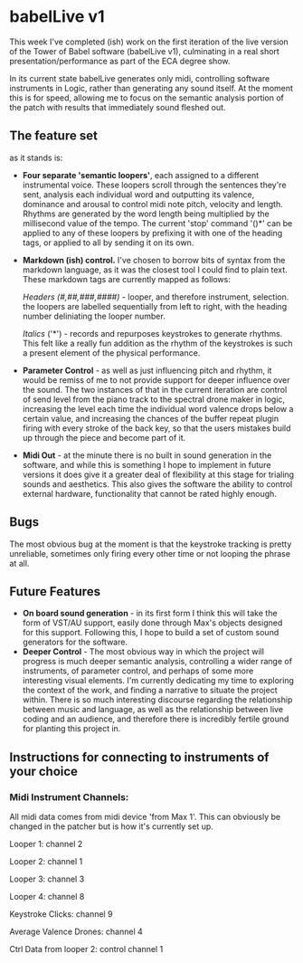 # babelLive v1

This week I've completed (ish) work on the first iteration of the live version of the Tower of Babel software (babelLive v1), culminating in a real short presentation/performance as part of the ECA degree show. 

In its current state babelLive generates only midi, controlling software instruments in Logic, rather than generating any sound itself. At the moment this is for speed, allowing me to focus on the semantic analysis portion of the patch with results that immediately sound fleshed out. 

## The feature set 

as it stands is:

- **Four separate 'semantic loopers'**, each assigned to a different instrumental voice. These loopers scroll through the sentences they're sent, analysis each individual word and outputting its valence, dominance and arousal to control midi note pitch, velocity and length. Rhythms are generated by the word length being multiplied by the millisecond value of the tempo. The current 'stop' command '()*' can be applied to any of these loopers by prefixing it with one of the heading tags, or applied to all by sending it on its own.

- **Markdown (ish) control.** I've chosen to borrow bits of syntax from the markdown language, as it was the closest tool I could find to plain text. These markdown tags are currently mapped as follows:

  *Headers (#,##,###,####)* - looper, and therefore instrument, selection. the loopers are labelled sequentially from left to right, with the heading number deliniating the looper number.

  *Italics* ('*') - records and repurposes keystrokes to generate rhythms. This felt like a really fun addition as the rhythm of the keystrokes is such a present element of the physical performance.

- **Parameter Control** - as well as just influencing pitch and rhythm, it would be remiss of me to not provide support for deeper influence over the sound. The two instances of that in the current iteration are control of send level from the piano track to the spectral drone maker in logic, increasing the level each time the individual word valence drops below a certain value, and increasing the chances of the buffer repeat plugin firing with every stroke of the back key, so that the users mistakes build up through the piece and become part of it. 

- **Midi Out** - at the minute there is no built in sound generation in the software, and while this is something I hope to implement in future versions it does give it a greater deal of flexibility at this stage for trialing sounds and aesthetics. This also gives the software the ability to control external hardware, functionality that cannot be rated highly enough.

## Bugs

The most obvious bug at the moment is that the keystroke tracking is pretty unreliable, sometimes only firing every other time or not looping the phrase at all. 

## Future Features

- **On board sound generation** - in its first form I think this will take the form of VST/AU support, easily done through Max's objects designed for this support. Following this, I hope to build a set of custom sound generators for the software.
- **Deeper Control** - The most obvious way in which the project will progress is much deeper semantic analysis, controlling a wider range of instruments, of parameter control, and perhaps of some more interesting visual elements. I'm currently dedicating my time to exploring the context of the work, and finding a narrative to situate the project within. There is so much interesting discourse regarding the relationship between music and language, as well as the relationship between live coding and an audience, and therefore there is incredibly fertile ground for planting this project in.

## Instructions for connecting to instruments of your choice

### Midi Instrument Channels:

All midi data comes from midi device 'from Max 1'. This can obviously be changed in the patcher but is how it's currently set up.

Looper 1: channel 2

Looper 2: channel 1

Looper 3: channel 3

Looper 4: channel 8

Keystroke Clicks: channel 9

Average Valence Drones: channel 4

Ctrl Data from looper 2: control channel 1 

